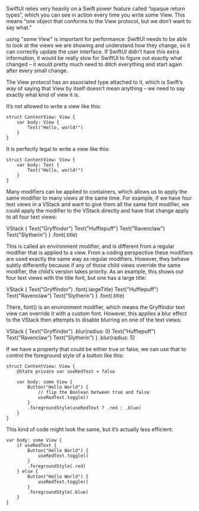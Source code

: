 SwiftUI relies very heavily on a Swift power feature called “opaque return types”, which you can see in action every time you write some View. This means “one object that conforms to the View protocol, but we don’t want to say what.”

using "some View" is important for performance: SwiftUI needs to be able to look at the views we are showing and understand how they change, so it can correctly update the user interface. If SwiftUI didn’t have this extra information, it would be really slow for SwiftUI to figure out exactly what changed – it would pretty much need to ditch everything and start again after every small change.

The View protocol has an associated type attached to it, which is Swift’s way of saying that View by itself doesn’t mean anything – we need to say exactly what kind of view it is.

It’s not allowed to write a view like this:
```
struct ContentView: View {
    var body: View {
        Text("Hello, world!")
    }
}
```

It is perfectly legal to write a view like this:
```
struct ContentView: View {
    var body: Text {
        Text("Hello, world!")
    }
}
```

Many modifiers can be applied to containers, which allows us to apply the same modifier to many views at the same time.
For example, if we have four text views in a VStack and want to give them all the same font modifier, we could apply the modifier to the VStack directly and have that change apply to all four text views:

VStack {
    Text("Gryffindor")
    Text("Hufflepuff")
    Text("Ravenclaw")
    Text("Slytherin")
}
.font(.title)

This is called an environment modifier, and is different from a regular modifier that is applied to a view.
From a coding perspective these modifiers are used exactly the same way as regular modifiers. However, they behave subtly differently because if any of those child views override the same modifier, the child’s version takes priority.
As an example, this shows our four text views with the title font, but one has a large title:

VStack {
    Text("Gryffindor")
        .font(.largeTitle)
    Text("Hufflepuff")
    Text("Ravenclaw")
    Text("Slytherin")
}
.font(.title)

There, font() is an environment modifier, which means the Gryffindor text view can override it with a custom font.
However, this applies a blur effect to the VStack then attempts to disable blurring on one of the text views:

VStack {
    Text("Gryffindor")
        .blur(radius: 0)
    Text("Hufflepuff")
    Text("Ravenclaw")
    Text("Slytherin")
}
.blur(radius: 5)

If we have a property that could be either true or false, we can use that to control the foreground style of a button like this:

```
struct ContentView: View {
    @State private var useRedText = false

    var body: some View {
        Button("Hello World") {
            // flip the Boolean between true and false
            useRedText.toggle()            
        }
        .foregroundStyle(useRedText ? .red : .blue)
    }
}
```

This kind of code might look the same, but it’s actually less efficient:
```
var body: some View {
    if useRedText {
        Button("Hello World") {
            useRedText.toggle()
        }
        .foregroundStyle(.red)
    } else {
        Button("Hello World") {
            useRedText.toggle()
        }
        .foregroundStyle(.blue)
    }
}
```
